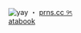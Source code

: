  ![yay](https://files.catbox.moe/0e4rzu.png)
・
[prns.cc ୨ৎ](https://pronouns.cc/@Snowcorpse)  
[ atabook](https://aliceinborderlanddd.atabook.org/)
